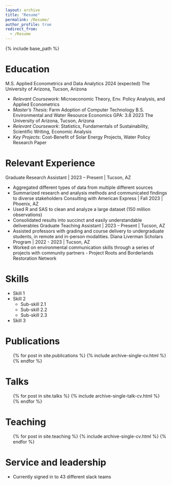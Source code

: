 ```yaml
---
layout: archive
title: "Resume"
permalink: /Resume/
author_profile: true
redirect_from:
  - /Resume
---
```


{% include base_path %}

Education
======
M.S. Applied Econometrics and Data Analytics	2024 (expected)
The University of Arizona, Tucson, Arizona
* _Relevant Coursework_: Microeconomic Theory, Env. Policy Analysis, and Applied Econometrics
* _Master’s Thesis_: Farm Adoption of Computer Technology
B.S. Environmental and Water Resource Economics GPA: 3.8 	2023
The University of Arizona, Tucson, Arizona
* _Relevant Coursework_: Statistics, Fundamentals of Sustainability, Scientific Writing, Economic Analysis
* _Key Projects_: Cost-Benefit of Solar Energy Projects, Water Policy Research Paper


Relevant Experience
======
Graduate Research Assistant | 2023 – Present | Tucson, AZ
* Aggregated  different types of data from multiple different sources
* Summarized research and analysis methods and communicated findings to diverse stakeholders
Consulting with American Express | Fall 2023 | Phoenix, AZ
* Used R and SAS to clean and analyze a large dataset (150 million observations)
* Consolidated results into succinct and easily understandable deliverables
Graduate Teaching Assistant | 2023 – Present | Tucson, AZ
* Assisted professors with grading and course delivery to undergraduate students, in remote and in-person modalities.
Diana Liverman Scholars Program | 2022 - 2023 | Tucson, AZ
* Worked on environmental communication skills through a series of projects with community partners - Project Roots and Borderlands Restoration Network

  
Skills
======
* Skill 1
* Skill 2
  * Sub-skill 2.1
  * Sub-skill 2.2
  * Sub-skill 2.3
* Skill 3

Publications
======
  <ul>{% for post in site.publications %}
    {% include archive-single-cv.html %}
  {% endfor %}</ul>
  
Talks
======
  <ul>{% for post in site.talks %}
    {% include archive-single-talk-cv.html %}
  {% endfor %}</ul>
  
Teaching
======
  <ul>{% for post in site.teaching %}
    {% include archive-single-cv.html %}
  {% endfor %}</ul>
  
Service and leadership
======
* Currently signed in to 43 different slack teams
